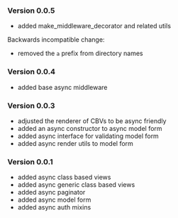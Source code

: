 ### Version 0.0.5

* added make_middleware_decorator and related utils

Backwards incompatible change:

* removed the `a` prefix from directory names

### Version 0.0.4

* added base async middleware

### Version 0.0.3

* adjusted the renderer of CBVs to be async friendly
* added an async constructor to async model form
* added async interface for validating model form
* added async render utils to model form


### Version 0.0.1

* added async class based views
* added async generic class based views
* added async paginator
* added async model form
* added async auth mixins
